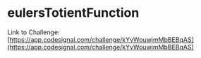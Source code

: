 # eulersTotientFunction

Link to Challenge: [https://app.codesignal.com/challenge/kYvWouwjmMbBEBqAS](https://app.codesignal.com/challenge/kYvWouwjmMbBEBqAS)